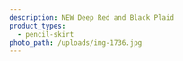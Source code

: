```yaml
---
description: NEW Deep Red and Black Plaid
product_types:
  - pencil-skirt
photo_path: /uploads/img-1736.jpg
---
```

